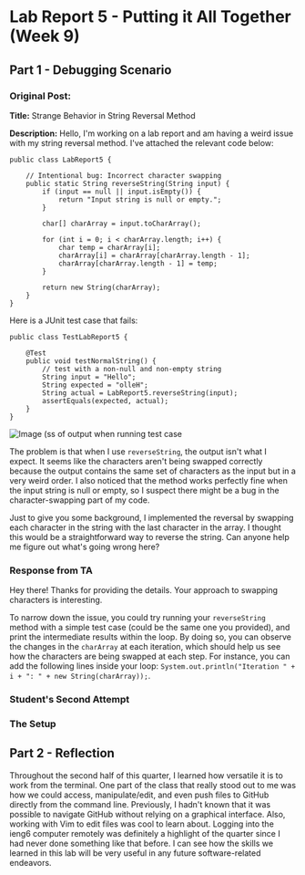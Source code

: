 # Lab Report 5 - Putting it All Together (Week 9)

## Part 1 - Debugging Scenario

### Original Post:
**Title:** Strange Behavior in String Reversal Method

**Description:** Hello, I'm working on a lab report and am having a weird issue with my string reversal method. I've attached the relevant code below: 

```
public class LabReport5 {

    // Intentional bug: Incorrect character swapping
    public static String reverseString(String input) {
        if (input == null || input.isEmpty()) {
            return "Input string is null or empty.";
        }

        char[] charArray = input.toCharArray();

        for (int i = 0; i < charArray.length; i++) {
            char temp = charArray[i];
            charArray[i] = charArray[charArray.length - 1];
            charArray[charArray.length - 1] = temp;
        }

        return new String(charArray);
    }
}
```

Here is a JUnit test case that fails:
```
public class TestLabReport5 {

    @Test
    public void testNormalString() {
        // test with a non-null and non-empty string
        String input = "Hello";
        String expected = "olleH";
        String actual = LabReport5.reverseString(input);
        assertEquals(expected, actual);
    }
}
```
![Image]() (ss of output when running test case

The problem is that when I use ```reverseString```, the output isn't what I expect. It seems like the characters aren't being swapped correctly because the output contains the same set of characters as the input but in a very weird order. I also noticed that the method works perfectly fine when the input string is null or empty, so I suspect there might be a bug in the character-swapping part of my code. 

Just to give you some background, I implemented the reversal by swapping each character in the string with the last character in the array. I thought this would be a straightforward way to reverse the string. Can anyone help me figure out what's going wrong here?

### Response from TA
Hey there! Thanks for providing the details. Your approach to swapping characters is interesting.

To narrow down the issue, you could try running your ```reverseString``` method with a simple test case (could be the same one you provided), and print the intermediate results within the loop. By doing so, you can observe the changes in the ```charArray``` at each iteration, which should help us see how the characters are being swapped at each step. For instance, you can add the following lines inside your loop: ``` System.out.println("Iteration " + i + ": " + new String(charArray)); ```.

### Student's Second Attempt

### The Setup

## Part 2 - Reflection
Throughout the second half of this quarter, I learned how versatile it is to work from the terminal. One part of the class that really stood out to me was how we could access, manipulate/edit, and even push files to GitHub directly from the command line. Previously, I hadn't known that it was possible to navigate GitHub without relying on a graphical interface. Also, working with Vim to edit files was  cool to learn about. Logging into the ieng6 computer remotely was definitely a highlight of the quarter since I had never done something like that before. I can see how the skills we learned in this lab will be very useful in any future software-related endeavors.

